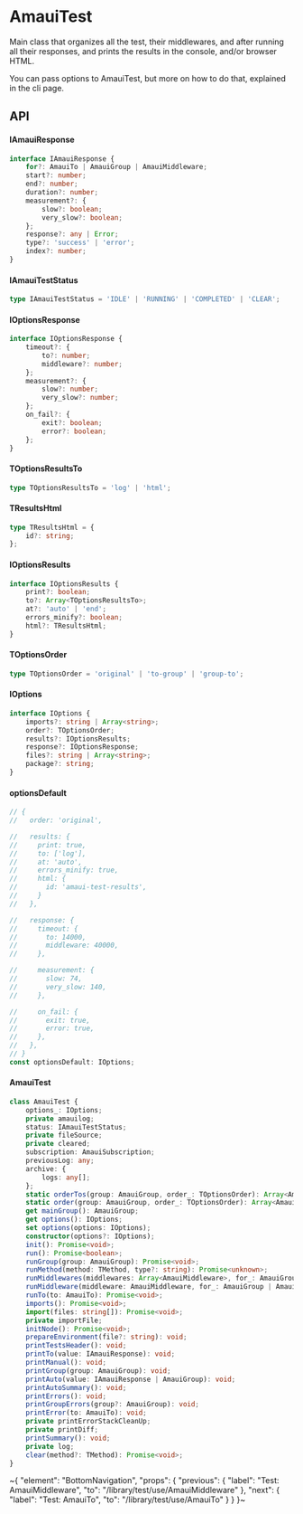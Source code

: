 
# AmauiTest

Main class that organizes all the test, their middlewares, and after running all their responses, and prints the results in the console, and/or browser HTML.

You can pass options to AmauiTest, but more on how to do that, explained in the cli page.

## API

#### IAmauiResponse

```ts
interface IAmauiResponse {
    for?: AmauiTo | AmauiGroup | AmauiMiddleware;
    start?: number;
    end?: number;
    duration?: number;
    measurement?: {
        slow?: boolean;
        very_slow?: boolean;
    };
    response?: any | Error;
    type?: 'success' | 'error';
    index?: number;
}
```

#### IAmauiTestStatus

```ts
type IAmauiTestStatus = 'IDLE' | 'RUNNING' | 'COMPLETED' | 'CLEAR';
```

#### IOptionsResponse

```ts
interface IOptionsResponse {
    timeout?: {
        to?: number;
        middleware?: number;
    };
    measurement?: {
        slow?: number;
        very_slow?: number;
    };
    on_fail?: {
        exit?: boolean;
        error?: boolean;
    };
}
```

#### TOptionsResultsTo

```ts
type TOptionsResultsTo = 'log' | 'html';
```

#### TResultsHtml

```ts
type TResultsHtml = {
    id?: string;
};
```

#### IOptionsResults

```ts
interface IOptionsResults {
    print?: boolean;
    to?: Array<TOptionsResultsTo>;
    at?: 'auto' | 'end';
    errors_minify?: boolean;
    html?: TResultsHtml;
}
```

#### TOptionsOrder

```ts
type TOptionsOrder = 'original' | 'to-group' | 'group-to';
```

#### IOptions

```ts
interface IOptions {
    imports?: string | Array<string>;
    order?: TOptionsOrder;
    results?: IOptionsResults;
    response?: IOptionsResponse;
    files?: string | Array<string>;
    package?: string;
}
```

#### optionsDefault

```ts
// {
//   order: 'original',

//   results: {
//     print: true,
//     to: ['log'],
//     at: 'auto',
//     errors_minify: true,
//     html: {
//       id: 'amaui-test-results',
//     }
//   },

//   response: {
//     timeout: {
//       to: 14000,
//       middleware: 40000,
//     },

//     measurement: {
//       slow: 74,
//       very_slow: 140,
//     },

//     on_fail: {
//       exit: true,
//       error: true,
//     },
//   },
// }
const optionsDefault: IOptions;
```

#### AmauiTest

```ts
class AmauiTest {
    options_: IOptions;
    private amauilog;
    status: IAmauiTestStatus;
    private fileSource;
    private cleared;
    subscription: AmauiSubscription;
    previousLog: any;
    archive: {
        logs: any[];
    };
    static orderTos(group: AmauiGroup, order_: TOptionsOrder): Array<AmauiTo | AmauiGroup>;
    static order(group: AmauiGroup, order_: TOptionsOrder): Array<AmauiTo | AmauiGroup>;
    get mainGroup(): AmauiGroup;
    get options(): IOptions;
    set options(options: IOptions);
    constructor(options?: IOptions);
    init(): Promise<void>;
    run(): Promise<boolean>;
    runGroup(group: AmauiGroup): Promise<void>;
    runMethod(method: TMethod, type?: string): Promise<unknown>;
    runMiddlewares(middlewares: Array<AmauiMiddleware>, for_: AmauiGroup | AmauiTo): Promise<void>;
    runMiddleware(middleware: AmauiMiddleware, for_: AmauiGroup | AmauiTo): Promise<void>;
    runTo(to: AmauiTo): Promise<void>;
    imports(): Promise<void>;
    import(files: string[]): Promise<void>;
    private importFile;
    initNode(): Promise<void>;
    prepareEnvironment(file?: string): void;
    printTestsHeader(): void;
    printTo(value: IAmauiResponse): void;
    printManual(): void;
    printGroup(group: AmauiGroup): void;
    printAuto(value: IAmauiResponse | AmauiGroup): void;
    printAutoSummary(): void;
    printErrors(): void;
    printGroupErrors(group?: AmauiGroup): void;
    printError(to: AmauiTo): void;
    private printErrorStackCleanUp;
    private printDiff;
    printSummary(): void;
    private log;
    clear(method?: TMethod): Promise<void>;
}
```


~{
  "element": "BottomNavigation",
  "props": {
    "previous": {
      "label": "Test: AmauiMiddleware",
      "to": "/library/test/use/AmauiMiddleware"
    },
    "next": {
      "label": "Test: AmauiTo",
      "to": "/library/test/use/AmauiTo"
    }
  }
}~
